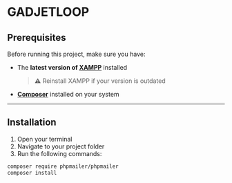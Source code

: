 # GADJETLOOP

## Prerequisites

Before running this project, make sure you have:

- The **latest version of [XAMPP](https://www.apachefriends.org/download.html)** installed
  > ⚠️ Reinstall XAMPP if your version is outdated
- **[Composer](https://getcomposer.org/download/)** installed on your system

---

## Installation

1. Open your terminal
2. Navigate to your project folder
3. Run the following commands:

```bash
composer require phpmailer/phpmailer
composer install
```
